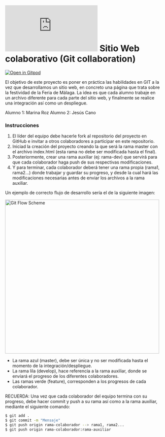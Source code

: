 # ![4Geeks Logo](http://assets.breatheco.de/apis/img/images.php?blob&random&cat=icon&tags=4geeks,16) Sitio Web colaborativo (Git collaboration)

[![Open in Gitpod](https://gitpod.io/button/open-in-gitpod.svg)](https://gitpod.io#https://github.com/4GeeksAcademy/html-hello.git)

El objetivo de este proyecto es poner en práctica las habilidades en GIT a la vez que desarrollamos un sitio web, en concreto una página que trata sobre la festividad
de la Feria de Málaga. La idea es que cada alumno trabaje en un archivo diferente para cada parte del sitio web, y finalmente se realice una integración así como un despliegue. 

Alumno 1: Marina Roz
Alumno 2: Jesús Cano

### Instrucciones 

1. El líder del equipo debe hacerle fork al repositorio del proyecto en GitHub e invitar a otros colaboradores a participar en este repositorio.
2. Iniciad la creación del proyecto creando la que será la rama master con el archivo index.html (esta rama no debe ser modificada hasta el final).
3. Posteriormente, crear una rama auxiliar (ej: rama-dev) que servirá para que cada colaborador haga push de sus respectivas modificaciones. 
4. Y para terminar, cada colaborador deberá tener una rama propia (rama1, rama2...) donde trabajar y guardar su progreso, y desde la cual hará 
las modificaciones necesarias antes de enviar los archivos a la rama auxiliar. 

Un ejemplo de correcto flujo de desarrollo sería el de la siguiente imagen: 

<img src="https://miro.medium.com/max/823/1*uUpzVOpdFw5V-tJ_YvgFmA.png" width="500" alt="Git Flow Scheme">

- La rama azul (master), debe ser única y no ser modificada hasta el momento de la integración/despliegue. 
- La rama lila (develop), hace referencia a la rama auxiliar, donde se enviará el progreso de los diferentes colaboradores.
- Las ramas verde (feature), corresponden a los progresos de cada colaborador.  

RECUERDA: Una vez que cada colaborador del equipo termina con su progreso, debe hacer commit y push a su rama así como a la rama auxiliar, mediante el siguiente
comando: 

```sh
$ git add . 
$ git commit -m "Mensaje"
$ git push origin rama-colaborador --> rama1, rama2...
$ git push origin rama-colaborador:rama-auxiliar
```